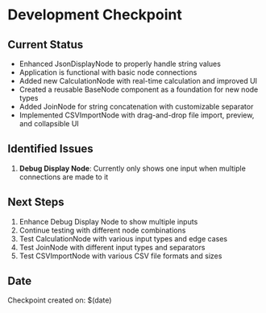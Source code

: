 # Development Checkpoint

## Current Status
- Enhanced JsonDisplayNode to properly handle string values
- Application is functional with basic node connections
- Added new CalculationNode with real-time calculation and improved UI
- Created a reusable BaseNode component as a foundation for new node types
- Added JoinNode for string concatenation with customizable separator
- Implemented CSVImportNode with drag-and-drop file import, preview, and collapsible UI

## Identified Issues
1. **Debug Display Node**: Currently only shows one input when multiple connections are made to it

## Next Steps
1. Enhance Debug Display Node to show multiple inputs
2. Continue testing with different node combinations
3. Test CalculationNode with various input types and edge cases
4. Test JoinNode with different input types and separators
5. Test CSVImportNode with various CSV file formats and sizes

## Date
Checkpoint created on: $(date) 
